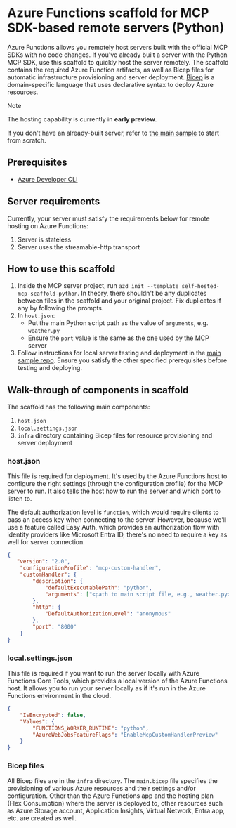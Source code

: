 # Azure Functions scaffold for MCP SDK-based remote servers (Python)

Azure Functions allows you remotely host servers built with the official MCP SDKs with no code changes. If you've already built a server with the Python MCP SDK, use this scaffold to quickly host the server remotely. The scaffold contains the required Azure Function artifacts, as well as Bicep files for automatic infrastructure provisioning and server deployment. [Bicep](https://learn.microsoft.com/azure/azure-resource-manager/bicep/overview?tabs=bicep) is a domain-specific language that uses declarative syntax to deploy Azure resources.

>[!NOTE]
>The hosting capability is currently in **early preview**. 
>
>If you don't have an already-built server, refer to [the main sample](https://github.com/Azure-Samples/mcp-sdk-functions-hosting-python) to start from scratch. 

## Prerequisites 
* [Azure Developer CLI](https://learn.microsoft.com/azure/developer/azure-developer-cli/install-azd)

## Server requirements 
Currently, your server must satisfy the requirements below for remote hosting on Azure Functions: 
1. Server is stateless
1. Server uses the streamable-http transport

## How to use this scaffold 
1. Inside the MCP server project, run `azd init --template self-hosted-mcp-scaffold-python`. In theory, there shouldn't be any duplicates between files in the scaffold and your original project. Fix duplicates if any by following the prompts. 
1. In `host.json`:
    - Put the main Python script path as the value of `arguments`, e.g. `weather.py`
    - Ensure the `port` value is the same as the one used by the MCP server
1. Follow instructions for local server testing and deployment in the [main sample repo](https://github.com/Azure-Samples/mcp-sdk-functions-hosting-python/tree/main?tab=readme-ov-file#prerequisites). Ensure you satisfy the other specified prerequisites before testing and deploying. 

## Walk-through of components in scaffold 
The scaffold has the following main components: 
1. `host.json`
1. `local.settings.json`
1. `infra` directory containing Bicep files for resource provisioning and server deployment

### host.json
This file is required for deployment. It's used by the Azure Functions host to configure the right settings (through the configuration profile) for the MCP server to run. It also tells the host how to run the server and which port to listen to. 

The default authorization level is `function`, which would require clients to pass an access key when connecting to the server. However, because we'll use a feature called Easy Auth, which provides an authorization flow with identity providers like Microsoft Entra ID, there's no need to require a key as well for server connection. 

```json
{
   "version": "2.0",
    "configurationProfile": "mcp-custom-handler",
    "customHandler": {
        "description": {
            "defaultExecutablePath": "python",
            "arguments": ["<path to main script file, e.g., weather.py>"] 
        },
        "http": {
            "DefaultAuthorizationLevel": "anonymous"
        },
        "port": "8000"
    }
}
```

### local.settings.json
This file is required if you want to run the server locally with Azure Functions Core Tools, which provides a local version of the Azure Functions host. It allows you to run your server locally as if it's run in the Azure Functions environment in the cloud. 

```json
{
    "IsEncrypted": false,
    "Values": {
        "FUNCTIONS_WORKER_RUNTIME": "python",
        "AzureWebJobsFeatureFlags": "EnableMcpCustomHandlerPreview"
    }
}
```

### Bicep files 
All Bicep files are in the `infra` directory. The `main.bicep` file specifies the provisioning of various Azure resources and their settings and/or configuration. Other than the Azure Functions app and the hosting plan (Flex Consumption) where the server is deployed to, other resources such as Azure Storage account, Application Insights, Virtual Network, Entra app, etc. are created as well. 
